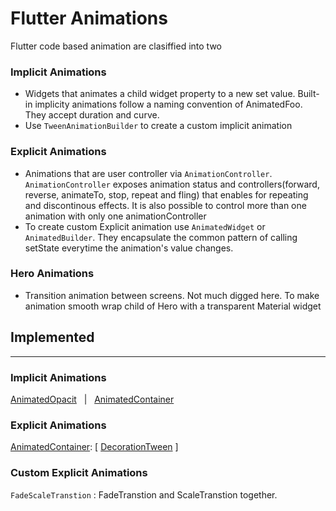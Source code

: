 # Flutter Animations

Flutter code based animation are clasiffied into two

### Implicit Animations

- Widgets that animates a child widget property to a new set value. Built-in implicity animations follow a naming convention of AnimatedFoo. They accept duration and curve.
- Use `TweenAnimationBuilder` to create a custom implicit animation

### Explicit Animations

- Animations that are user controller via `AnimationController`. `AnimationController` exposes animation status and controllers(forward, reverse, animateTo, stop, repeat and fling) that enables for repeating and discontinous effects. It is also possible to control more than one animation with only one animationController
- To create custom Explicit animation use `AnimatedWidget` or `AnimatedBuilder`. They encapsulate the common pattern of calling setState everytime the animation's value changes.

### Hero Animations

- Transition animation between screens. Not much digged here. To make animation smooth wrap child of Hero with a transparent Material widget

## Implemented

---

### Implicit Animations

[AnimatedOpacit](https://api.flutter.dev/flutter/widgets/AnimatedOpacity-class.html) &nbsp;&nbsp;|&nbsp;&nbsp; [AnimatedContainer](https://api.flutter.dev/flutter/widgets/AnimatedContainer-class.html)

### Explicit Animations

[AnimatedContainer](https://api.flutter.dev/flutter/widgets/DecoratedBoxTransition-class.html): [ [DecorationTween](https://api.flutter.dev/flutter/widgets/DecorationTween-class.html) ]

### Custom Explicit Animations

`FadeScaleTranstion` : FadeTranstion and ScaleTranstion together.
